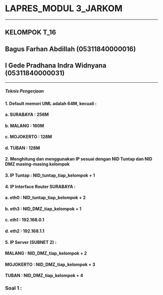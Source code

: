 # **LAPRES_MODUL 3_JARKOM** 
-----------------------------------
## **KELOMPOK T_16**
## Bagus Farhan Abdillah (05311840000016)
## I Gede Pradhana Indra Widnyana (05311840000031)

-----------------------------------

##### Teknis Pengerjaan
#### 1. Default memori UML adalah 64M, kecuali :
####    a. SURABAYA : 256M
####    b. MALANG : 160M
####    c. MOJOKERTO : 128M
####    d. TUBAN : 128M
#### 2. Menghitung dan menggunakan IP sesuai dengan NID Tuntap dan NID DMZ masing-masing kelompok
#### 3. IP Tuntap : NID_tuntap_tiap_kelompok + 1
#### 4. IP Interface Router SURABAYA :
####    a. eth0 : NID_tuntap_tiap_kelompok + 2
####    b. eth3 : NID_DMZ_tiap_kelompok + 1 
####    c. eth1 : 192.168.0.1
####    d. eth2 : 192.168.1.1
#### 5. IP Server (SUBNET 2) :
####    MALANG    :  NID_DMZ_tiap_kelompok + 2
####    MOJOKERTO : NID_DMZ_tiap_kelompok + 3
####    TUBAN     : NID_DMZ_tiap_kelompok + 4

### Soal 1 :
### 
